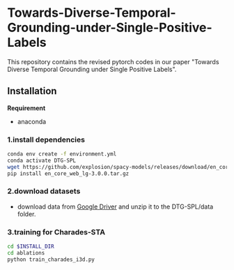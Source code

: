 # Towards-Diverse-Temporal-Grounding-under-Single-Positive-Labels
This repository contains the revised pytorch codes in our paper "Towards Diverse Temporal Grounding under Single Positive Labels".
## Installation
**Requirement**
- anaconda
### 1.install dependencies
```bash
conda env create -f environment.yml
conda activate DTG-SPL
wget https://github.com/explosion/spacy-models/releases/download/en_core_web_lg-3.0.0/en_core_web_lg-3.0.0.tar.gz
pip install en_core_web_lg-3.0.0.tar.gz
```
### 2.download datasets
- download data from [Google Driver](https://drive.google.com/file/d/1HU7aXrEbQtYz_9xxKTXu6Mg-BBJQCvfW/view?usp=sharing) and unzip it to the DTG-SPL/data folder.

### 3.training for Charades-STA
```bash
cd $INSTALL_DIR
cd ablations
python train_charades_i3d.py
```
